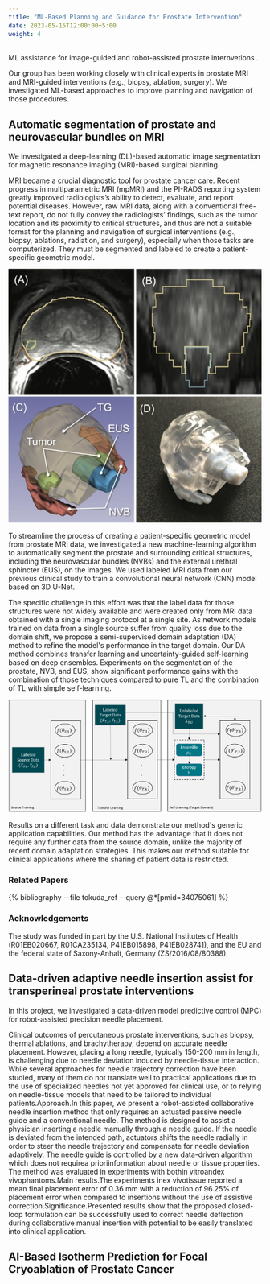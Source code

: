 ```yaml
---
title: "ML-Based Planning and Guidance for Prostate Intervention"
date: 2023-05-15T12:00:00+5:00
weight: 4
---
```


ML assistance for image-guided and robot-assisted prostate internvetions .

Our group has been working closely with clinical experts in prostate MRI and MRI-guided interventions (e.g., biopsy, ablation, surgery). We investigated ML-based approaches to improve planning and navigation of those procedures. 

## Automatic segmentation of prostate and neurovascular bundles on MRI

We investigated a deep-learning (DL)-based automatic image segmentation for magnetic resonance imaging (MRI)-based surgical planning. 

MRI became a crucial diagnostic tool for prostate cancer care. Recent progress in multiparametric MRI (mpMRI) and the PI-RADS reporting system greatly improved radiologists’s ability to detect, evaluate, and report potential diseases. However, raw MRI data, along with a conventional free-text report, do not fully convey the radiologists’ findings, such as the tumor location and its proximity to critical structures, and thus are not a suitable format for the planning and navigation of surgical interventions (e.g., biopsy, ablations, radiation, and surgery), especially when those tasks are computerized. They must be segmented and labeled to create a patient-specific geometric model. 

![Example applications](/images/projects/prostate-segmentation-example.jpg)

To streamline the process of creating a patient-specific geometric model from prostate MRI data, we investigated a new machine-learning algorithm to automatically segment the prostate and surrounding critical structures, including the neurovascular bundles (NVBs) and the external urethral sphincter (EUS), on the images. We used labeled MRI data from our previous clinical study to train a convolutional neural network (CNN) model based on 3D U-Net. 

The specific challenge in this effort was that the label data for those structures were not widely available and were created only from MRI data obtained with a single imaging protocol at a single site. As network models trained on data from a single source suffer from quality loss due to the domain shift, we propose a semi-supervised domain adaptation (DA) method to refine the model's performance in the target domain. Our DA method combines transfer learning and uncertainty-guided self-learning based on deep ensembles. Experiments on the segmentation of the prostate, NVB, and EUS, show significant performance gains with the combination of those techniques compared to pure TL and the combination of TL with simple self-learning.

![Segmentation workflow](/images/projects/prostate-segmentation-workflow.jpg)

Results on a different task and data demonstrate our method's generic application capabilities. Our method has the advantage that it does not require any further data from the source domain, unlike the majority of recent domain adaptation strategies. This makes our method suitable for clinical applications where the sharing of patient data is restricted.

### Related Papers

{% bibliography --file tokuda_ref --query @*[pmid=34075061] %}

### Acknowledgements

The study was funded in part by the U.S. National Institutes of Health (R01EB020667, R01CA235134, P41EB015898, P41EB028741), and the EU and the federal state of Saxony-Anhalt, Germany (ZS/2016/08/80388). 


## Data-driven adaptive needle insertion assist for transperineal prostate interventions

In this project, we investigated a data-driven model predictive control (MPC) for robot-assisted precision needle placement. 

Clinical outcomes of percutaneous prostate interventions, such as biopsy, thermal ablations, and brachytherapy, depend on accurate needle placement. However, placing a long needle, typically 150-200 mm in length, is challenging due to needle deviation induced by needle-tissue interaction. While several approaches for needle trajectory correction have been studied, many of them do not translate well to practical applications due to the use of specialized needles not yet approved for clinical use, or to relying on needle-tissue models that need to be tailored to individual patients.Approach.In this paper, we present a robot-assisted collaborative needle insertion method that only requires an actuated passive needle guide and a conventional needle. The method is designed to assist a physician inserting a needle manually through a needle guide. If the needle is deviated from the intended path, actuators shifts the needle radially in order to steer the needle trajectory and compensate for needle deviation adaptively. The needle guide is controlled by a new data-driven algorithm which does not requirea prioriinformation about needle or tissue properties. The method was evaluated in experiments with bothin vitroandex vivophantoms.Main results.The experiments inex vivotissue reported a mean final placement error of 0.36 mm with a reduction of 96.25% of placement error when compared to insertions without the use of assistive correction.Significance.Presented results show that the proposed closed-loop formulation can be successfully used to correct needle deflection during collaborative manual insertion with potential to be easily translated into clinical application.


## AI-Based Isotherm Prediction for Focal Cryoablation of Prostate Cancer

